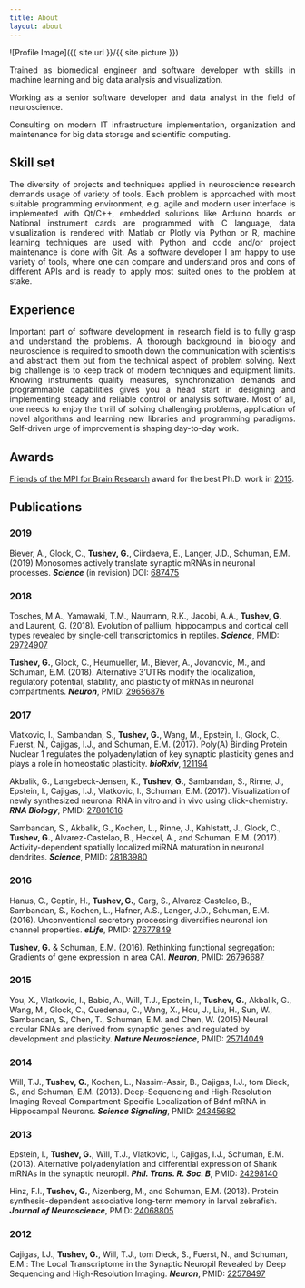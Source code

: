 ```yaml
---
title: About
layout: about
---
```

![Profile Image]({{ site.url }}/{{ site.picture }})

<p align="justify">Trained as biomedical engineer and software developer with skills in machine learning and big data analysis and visualization.</p>

<p align="justify">Working as a senior software developer and data analyst in the field of neuroscience. </p>

<p align="justify">Consulting on modern IT infrastructure implementation, organization and maintenance for big data storage and scientific computing.</p>

<h2>Skill set</h2>

<p  align="justify">The diversity of projects and techniques applied in neuroscience research demands usage of variety of tools. Each problem is approached with most suitable programming environment, e.g. agile and modern user interface is implemented with Qt/C++, embedded solutions like Arduino boards or National instrument cards are programmed with C language, data visualization is rendered with Matlab or Plotly via Python or R, machine learning techniques are used with Python and code and/or project maintenance is done with Git. As a software developer I am happy to use variety of tools, where one can compare and understand pros and cons of different APIs and is ready to apply most suited ones to the problem at stake.</p>

<div id="chart_skills"></div>

<h2>Experience</h2>

<p align="justify">Important part of software development in research field is to fully grasp and understand the problems. A thorough background in biology and neuroscience is required to smooth down the communication with scientists and abstract them out from the technical aspect of problem solving. Next big challenge is to keep track of modern techniques and equipment limits. Knowing instruments quality measures, synchronization demands and programmable capabilities gives you a head start in designing and implementing steady and reliable control or analysis software. Most of all, one needs to enjoy the thrill of solving challenging problems, application of novel algorithms and learning new libraries and programming paradigms. Self-driven urge of improvement is shaping day-to-day work.</p>

<div id="chart_experience"></div>

## Awards

[Friends of the MPI for Brain Research](https://brain.mpg.de/services/become-a-friend/) award for the best Ph.D. work in [2015](https://brain.mpg.de/fileadmin/user_upload/images/Friends/Newsletter_2_2015.pdf).

<h2>Publications</h2>

### 2019
Biever, A., Glock, C., **Tushev, G.**, Ciirdaeva, E., Langer, J.D., Schuman, E.M. (2019) Monosomes actively translate synaptic mRNAs in neuronal processes. ***Science*** (in revision) DOI: [687475](https://doi.org/10.1101/687475)

### 2018
Tosches, M.A., Yamawaki, T.M., Naumann, R.K., Jacobi, A.A., **Tushev, G.** and Laurent, G. (2018). Evolution of pallium, hippocampus and cortical cell types revealed by single-cell transcriptomics in reptiles. ***Science***,
PMID: [29724907](https://www.ncbi.nlm.nih.gov/pubmed/29724907)

**Tushev, G.**, Glock, C., Heumueller, M., Biever, A., Jovanovic, M., and Schuman, E.M. (2018). Alternative 3’UTRs modify the localization, regulatory potential, stability, and plasticity of mRNAs in neuronal compartments. ***Neuron***, PMID: [29656876](https://www.ncbi.nlm.nih.gov/pubmed/29656876/)

### 2017
Vlatkovic, I., Sambandan, S., **Tushev, G.**, Wang, M., Epstein, I., Glock, C., Fuerst, N., Cajigas, I.J., and Schuman, E.M. (2017). Poly(A) Binding Protein Nuclear 1 regulates the polyadenylation of key synaptic plasticity genes and plays a role in homeostatic plasticity. ***bioRxiv***, [121194](https://www.biorxiv.org/content/early/2017/03/27/121194)

Akbalik, G., Langebeck-Jensen, K., **Tushev, G.**, Sambandan, S., Rinne, J., Epstein, I., Cajigas, I.J., Vlatkovic, I., Schuman, E.M. (2017). Visualization of newly synthesized neuronal RNA in vitro and in vivo using click-chemistry. ***RNA Biology***, PMID: [27801616](https://www.ncbi.nlm.nih.gov/pubmed/27801616/)

Sambandan, S., Akbalik, G., Kochen, L., Rinne, J., Kahlstatt, J., Glock, C., **Tushev, G.**, Alvarez-Castelao, B., Heckel, A., and Schuman, E.M. (2017). Activity-dependent spatially localized miRNA maturation in neuronal dendrites. ***Science***, PMID: [28183980](https://www.ncbi.nlm.nih.gov/pubmed/28183980)

### 2016
Hanus, C., Geptin, H., **Tushev, G.**, Garg, S., Alvarez-Castelao, B., Sambandan, S., Kochen, L., Hafner, A.S., Langer, J.D., Schuman, E.M. (2016). Unconventional secretory processing diversifies neuronal ion channel properties. ***eLife***, PMID: [27677849](https://www.ncbi.nlm.nih.gov/pubmed/27677849)

**Tushev, G.** & Schuman, E.M. (2016). Rethinking functional segregation: Gradients of gene expression in area CA1. ***Neuron***, PMID: [26796687](https://www.ncbi.nlm.nih.gov/pubmed/26796687)

### 2015
You, X., Vlatkovic, I., Babic, A., Will, T.J., Epstein, I., **Tushev, G.**, Akbalik, G., Wang, M., Glock, C., Quedenau, C., Wang, X., Hou, J., Liu, H., Sun, W., Sambandan, S., Chen, T., Schuman, E.M. and Chen, W.  (2015) Neural circular RNAs are derived from synaptic genes and regulated by development and plasticity. ***Nature Neuroscience***, PMID: [25714049](https://www.ncbi.nlm.nih.gov/pubmed/25714049)

### 2014
Will, T.J., **Tushev, G.**, Kochen, L., Nassim-Assir, B., Cajigas, I.J., tom Dieck, S., and Schuman, E.M. (2013). Deep-Sequencing and High-Resolution Imaging Reveal Compartment-Specific Localization of Bdnf mRNA in Hippocampal Neurons. ***Science Signaling***, PMID: [24345682](https://www.ncbi.nlm.nih.gov/pubmed/24345682)

### 2013
Epstein, I., **Tushev, G.**, Will, T.J., Vlatkovic, I., Cajigas, I.J., Schuman, E.M. (2013). Alternative polyadenylation and differential expression of Shank mRNAs in the synaptic neuropil. ***Phil. Trans. R. Soc. B***, PMID: [24298140](https://www.ncbi.nlm.nih.gov/pubmed/24298140)

Hinz, F.I., **Tushev, G.**, Aizenberg, M., and Schuman, E.M. (2013). Protein synthesis-dependent associative long-term memory in larval zebrafish. ***Journal of Neuroscience***, PMID: [24068805](https://www.ncbi.nlm.nih.gov/pubmed/24068805)

### 2012
Cajigas, I.J., **Tushev, G.**, Will, T.J., tom Dieck, S., Fuerst, N., and Schuman, E.M.: The Local Transcriptome in the Synaptic Neuropil Revealed by Deep Sequencing and High-Resolution Imaging. ***Neuron***, PMID: [22578497](https://www.ncbi.nlm.nih.gov/pubmed/22578497)
